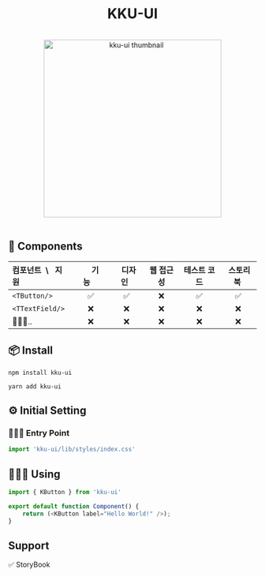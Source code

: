 <h1 align="center">KKU-UI</h1>

<br>

<div align="center">
  <img width="360" height="360" src="https://github.com/macjjuni/kku-ui/assets/38034518/9b93b70e-a5d5-4d5e-8794-e4b206bff57a" alt="kku-ui thumbnail" >
</div>

<br>





## 🎁 Components

|컴포넌트&nbsp; \ &nbsp; 지원|&nbsp;&nbsp;&nbsp;&nbsp;기능&nbsp;&nbsp;&nbsp;&nbsp;|&nbsp;&nbsp;디자인&nbsp;&nbsp;| 웹 접근성 |테스트 코드|&nbsp;스토리북&nbsp;|
|:---|:---:|:---:|:-----------------:|:----:|:---:|
|`<TButton/>`|✅|✅|❌|  ✅   |✅|
|`<TTextField/>`|❌|❌|❌|  ❌   |❌|
|🏃🏻‍♂️..|❌|❌|❌|  ❌   |❌|


## 📦 Install
```
npm install kku-ui
```
```
yarn add kku-ui
```

## ⚙️ Initial Setting

### 🏃🏻‍♂️ Entry Point

```typescript
import 'kku-ui/lib/styles/index.css'
```


## 🧑🏻‍💻 Using

```typescript
import { KButton } from 'kku-ui'

export default function Component() {
    return (<KButton label="Hello World!" />);
} 
```

##  Support

✅ StoryBook


